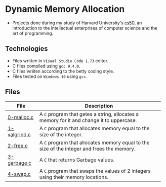 # Dynamic Memory Allocation

- Projects done during my study of Harvard University's [cs50](https://learning.edx.org/course/course-v1:HarvardX+CS50+X/block-v1:HarvardX+CS50+X+type@sequential+block@3c550787b1d1470bbdba91d14392bd43/block-v1:HarvardX+CS50+X+type@vertical+block@ffc346411661409a901306ca7c2b7b54), an introduction to the intellectual enterprises of computer science and the art of programming. 

## Technologies
- Files written in ```Visual Studio Code 1.73``` editor. 
- C files compiled using ```gcc 9.4.0```.
- C files wriiten according to the betty coding style. 
- Files tested on ```Windows 10``` using ```gcc```.

## Files

| File | Description |
| ---  | --- |
|[0-malloc.c](0-malloc.c)|A ```C``` program that getes a string, allocates a memory for it and change it to uppercase.|
|[1-valgrind.c](1-valgrind.c)|A ```C``` program that allocates memory equal to the size of the integer.|
|[2-free.c](2-free.c)|A ```C``` program that allocates memory equal to the size of the integer and frees the memory. |
|[3-garbage.c](3-garbage.c)|A ```C``` that returns Garbage values.|
|[4-swap.c](4-swap.c)|A ```C``` program that swaps the values of 2 integers using their memory locations.|
